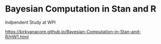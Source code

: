# Bayesian Computation in Stan and R

Indpendent Study at WPI


<https://kirkvanacore.github.io/Bayesian-Computation-in-Stan-and-R/HW1.html>

